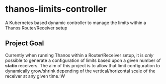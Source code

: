 # thanos-limits-controller
A Kubernetes based dynamic controller to manage the limits within a Thanos Router/Receiver setup

## Project Goal

Currently when running Thanos within a Router/Receiver setup, it is _only_ possible to generate a configuration of limits based upon a given number of **static** receivers. The aim of this project is to allow that limit configuration to dynamically grow/shrink depending of the vertical/horizontal scale of the receiver at any given time.:W

